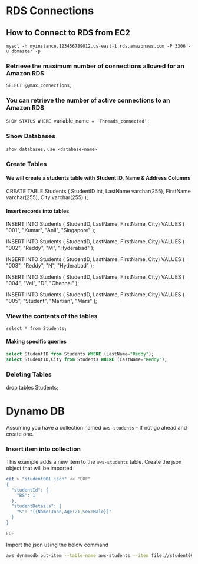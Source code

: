# RDS Connections

## How to Connect to RDS from EC2
`mysql -h myinstance.123456789012.us-east-1.rds.amazonaws.com -P 3306 -u dbmaster -p`

### Retrieve the maximum number of connections allowed for an Amazon RDS

`SELECT @@max_connections;`

### You can retrieve the number of active connections to an Amazon RDS

`SHOW STATUS WHERE `variable_name` = 'Threads_connected’;`

### Show Databases
`show databases;`
`use <database-name>`

### Create Tables

#### We will create a students table with Student ID, Name & Address Columns

CREATE TABLE Students ( StudentID int, LastName varchar(255), FirstName varchar(255), City varchar(255) );


#### Insert records into tables
INSERT INTO Students ( StudentID, LastName, FirstName, City) VALUES ( "001", "Kumar", "Anil", "Singapore" );

INSERT INTO Students ( StudentID, LastName, FirstName, City) VALUES ( "002", "Reddy", "M", "Hyderabad" );

INSERT INTO Students ( StudentID, LastName, FirstName, City) VALUES ( "003", "Reddy", "N", "Hyderabad" );

INSERT INTO Students ( StudentID, LastName, FirstName, City) VALUES ( "004", "Vel", "D", "Chennai" );

INSERT INTO Students ( StudentID, LastName, FirstName, City) VALUES ( "005", "Student", "Martian", "Mars" );

### View the contents of the tables
`select * from Students;`

#### Making specific queries
```sql
select StudentID from Students WHERE (LastName="Reddy");
select StudentID,City from Students WHERE (LastName="Reddy");
```

### Deleting Tables
drop tables Students;





# Dynamo DB

Assuming you have a collection named `aws-students` - If not go ahead and create one.


### Insert item into collection

This example adds a new item to the `aws-students` table. Create the json object that will be imported

```sh
cat > "student001.json" << "EOF"
{
  "studentId": {
    "BS": 1
  },
  "studentDetails": {
    "S": "[{Name:John,Age:21,Sex:Male}]"
  }
}

EOF
```

Import the json using the below command
```sh
aws dynamodb put-item --table-name aws-students --item file://student001.json --return-consumed-capacity TOTAL
```
